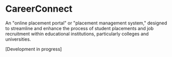 # CareerConnect
 
An "online placement portal" or "placement management system," designed to streamline and enhance the process of student placements and job recruitment within educational institutions, particularly colleges and universities.

[Development in progress]
